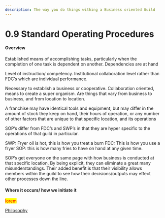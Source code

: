 ```yaml
---
description: The way you do things withing a Business oriented Guild
---
```


# 0.9 Standard Operating Procedures

#### Overview

Established means of accomplishing tasks, particularly when the completion of one task is dependent on another. Dependencies are at hand

Level of instruction/ competency. Institutional collaboration level rather than FDC’s which are individual performance.

Necessary to establish a business or cooperative. Collaboration oriented, means to create a super organism. Are things that vary from business to business, and from location to location.

A franchise may have identical tools and equipment, but may differ in the amount of stock they keep on hand, their hours of operation, or any number of other factors that are unique to that specific location, and its operations

SOP’s differ from FDC’s and SWP’s in that they are hyper specific to the operations of that guild in particular.

SWP: Fryer oil is hot, this is how you treat a burn FDC: This is how you use a fryer SOP: this is how many fries to have on hand at any given time.

SOP’s get everyone on the same page with how business is conducted at that specific location. By being explicit, they can eliminate a great many misunderstandings. Their added benefit is that their visibility allows members within the guild to see how their decisions/outputs may effect other processes down the line.

#### Where it occurs/ how we initiate it

<mark style="color:red;">lorem</mark>

[Philosophy](../white-paper/1.0-guild/0.9-ordinal-guild/0.9-sourcing-and-revising-standards/0.9-standard-operating-procedures.md)

